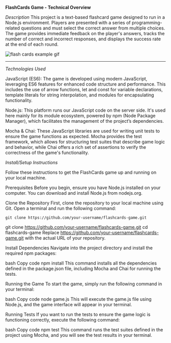 **FlashCards Game - Technical Overview**

*Description*
This project is a text-based flashcard game designed to run in a Node.js environment. Players are presented with a series of programming-related questions and must select the correct answer from multiple choices. The game provides immediate feedback on the player's answers, tracks the number of correct and incorrect responses, and displays the success rate at the end of each round.

![flash cards example gif](https://media.giphy.com/media/1zkb1q58eTiTH6D7wc/giphy.gif)

---

*Technologies Used*

JavaScript (ES6): The game is developed using modern JavaScript, leveraging ES6 features for enhanced code structure and performance. This includes the use of arrow functions, let and const for variable declarations, template literals for string interpolation, and modules for encapsulating functionality.

Node.js: This platform runs our JavaScript code on the server side. It's used here mainly for its module ecosystem, powered by npm (Node Package Manager), which facilitates the management of the project’s dependencies.

Mocha & Chai: These JavaScript libraries are used for writing unit tests to ensure the game functions as expected. Mocha provides the test framework, which allows for structuring test suites that describe game logic and behavior, while Chai offers a rich set of assertions to verify the correctness of the game's functionality.

*Install/Setup Instructions*

Follow these instructions to get the FlashCards game up and running on your local machine.

Prerequisites
Before you begin, ensure you have Node.js installed on your computer. You can download and install Node.js from nodejs.org.

Clone the Repository
First, clone the repository to your local machine using Git. Open a terminal and run the following command:

```git clone https://github.com/your-username/flashcards-game.git```

git clone https://github.com/your-username/flashcards-game.git
cd flashcards-game
Replace https://github.com/your-username/flashcards-game.git with the actual URL of your repository.

Install Dependencies
Navigate into the project directory and install the required npm packages:

bash
Copy code
npm install
This command installs all the dependencies defined in the package.json file, including Mocha and Chai for running the tests.

Running the Game
To start the game, simply run the following command in your terminal:

bash
Copy code
node game.js
This will execute the game.js file using Node.js, and the game interface will appear in your terminal.

Running Tests
If you want to run the tests to ensure the game logic is functioning correctly, execute the following command:

bash
Copy code
npm test
This command runs the test suites defined in the project using Mocha, and you will see the test results in your terminal.
